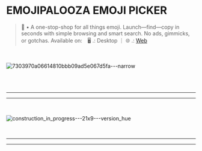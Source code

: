 # EMOJIPALOOZA EMOJI PICKER

> 🦄 • A one-stop-shop for all things emoji. Launch—find—copy in seconds with simple browsing and smart search. No ads, gimmicks, or gotchas. Available on: 🖥️ .: Desktop ｜ 🌐 .: [Web](https://emojipalooza.com)

<br>

![7303970a06614810bbb09ad5e067d5fa---narrow](https://user-images.githubusercontent.com/91064300/235964481-16a9ce0b-63af-4a34-b143-685967fb2383.png)

<br>
<br>

---
---

<br>

![construction_in_progress---21x9---version_hue](https://user-images.githubusercontent.com/91064300/235967989-1e4eaa4f-2749-45ec-9ae3-e11cd5c0699b.jpg)

<br>

---
---
